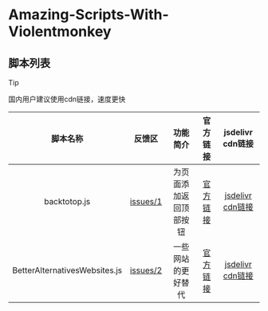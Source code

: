 # Amazing-Scripts-With-Violentmonkey

## 脚本列表

> [!TIP]  
> 国内用户建议使用cdn链接，速度更快


| 脚本名称 | 反馈区 | 功能简介 | 官方链接 | jsdelivr cdn链接 |
| :----: | :----: | :----: | :----: | :----: |
| backtotop.js | [issues/1](https://github.com/fenglingback/Amazing-Scripts-With-Violentmonkey/issues/1) | 为页面添加返回顶部按钮 | <a href="https://raw.githubusercontent.com/fenglingback/Amazing-Scripts-With-Violentmonkey/main/backtotop.js">官方链接</a> | <a href="https://cdn.jsdelivr.net/gh/fenglingback/Amazing-Scripts-With-Violentmonkey@main/backtotop.js">jsdelivr cdn链接</a> |
| BetterAlternativesWebsites.js | [issues/2](https://github.com/fenglingback/Amazing-Scripts-With-Violentmonkey/issues/2) | 一些网站的更好替代 | <a href="https://raw.githubusercontent.com/fenglingback/Amazing-Scripts-With-Violentmonkey/main/BetterAlternativesWebsites.js">官方链接</a> | <a href="https://cdn.jsdelivr.net/gh/fenglingback/Amazing-Scripts-With-Violentmonkey@main/BetterAlternativesWebsites.js">jsdelivr cdn链接</a> |
